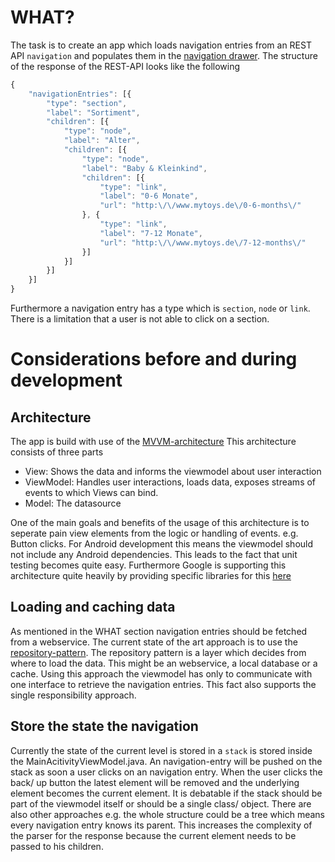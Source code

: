 # WHAT?
The task is to create an app which loads navigation entries from an REST API `navigation` and populates them in the [navigation drawer](https://developer.android.com/training/implementing-navigation/nav-drawer.html). The structure of the response of the REST-API looks like the following

```javascript
{
	"navigationEntries": [{
		"type": "section",
		"label": "Sortiment",
		"children": [{
			"type": "node",
			"label": "Alter",
			"children": [{
				"type": "node",
				"label": "Baby & Kleinkind",
				"children": [{
					"type": "link",
					"label": "0-6 Monate",
					"url": "http:\/\/www.mytoys.de\/0-6-months\/"
				}, {
					"type": "link",
					"label": "7-12 Monate",
					"url": "http:\/\/www.mytoys.de\/7-12-months\/"
				}]
			}]
		}]
	}]
}
```
Furthermore a navigation entry has a type which is `section`, `node` or `link`. There is a limitation that a user is not able to click on a section.

# Considerations before and during development
## Architecture
The app is build with use of the [MVVM-architecture](http://media.hv.se/kurser/informatik-ail/gamla-arbeten-vri400/mvvm-model-view-viewmodel/)
This architecture consists of three parts
- View: Shows the data and informs the viewmodel about user interaction
- ViewModel: Handles user interactions, loads data, exposes streams of events to which Views can bind.
- Model: The datasource

One of the main goals and benefits of the usage of this architecture is to seperate pain view elements from the logic or handling of events. e.g. Button clicks. For Android development this means the viewmodel should not include any Android dependencies. This leads to the fact that unit testing becomes quite easy. Furthermore Google is supporting this architecture quite heavily by providing specific libraries for this [here](https://developer.android.com/topic/libraries/architecture/adding-components.html)

## Loading and caching data
As mentioned in the WHAT section navigation entries should be fetched from a webservice. The current state of the art approach is to use the [repository-pattern](https://msdn.microsoft.com/en-us/library/ff649690.aspx). The repository pattern is a layer which decides from where to load the data. This might be an webservice, a local database or a cache. Using this approach the viewmodel has only to communicate with one interface to retrieve the navigation entries. This fact also supports the single responsibility approach. 

## Store the state the navigation
Currently the state of the current level is stored in a `stack` is stored inside the MainAcitivityViewModel.java. An navigation-entry will be pushed on the stack as soon a user clicks on an navigation entry. When the user clicks the back/ up button the latest element will be removed and the underlying element becomes the current element. It is debatable if the stack should be part of the viewmodel itself or should be a single class/ object. 
There are also other approaches e.g. the whole structure could be a tree which means every navigation entry knows its parent. This increases the complexity of the parser for the response because the current element needs to be passed to his children. 


